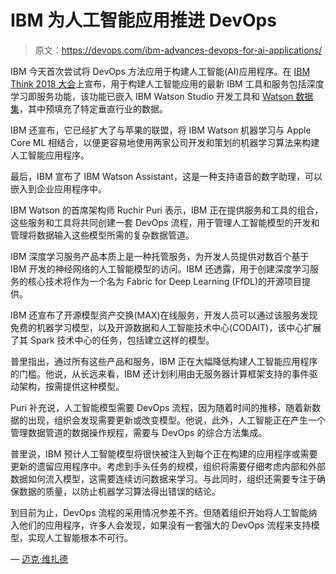 # IBM 为人工智能应用推进 DevOps

> 原文：<https://devops.com/ibm-advances-devops-for-ai-applications/>

IBM 今天首次尝试将 DevOps 方法应用于构建人工智能(AI)应用程序。在 [IBM Think 2018 大会](https://www.ibm.com/events/think/)上宣布，用于构建人工智能应用的最新 IBM 工具和服务包括深度学习即服务功能，该功能已嵌入 IBM Watson Studio 开发工具和 [Watson 数据集](https://www.prnewswire.com/news-releases/ibm-launches-watson-data-kits-to-help-accelerate-enterprise-ai-adoption-300616363.html)，其中预填充了特定垂直行业的数据。

IBM 还宣布，它已经扩大了与苹果的联盟，将 IBM Watson 机器学习与 Apple Core ML 相结合，以便更容易地使用两家公司开发和策划的机器学习算法来构建人工智能应用程序。

最后，IBM 宣布了 IBM Watson Assistant，这是一种支持语音的数字助理，可以嵌入到企业应用程序中。

IBM Watson 的首席架构师 Ruchir Puri 表示，IBM 正在提供服务和工具的组合，这些服务和工具将共同创建一套 DevOps 流程，用于管理人工智能模型的开发和管理将数据输入这些模型所需的复杂数据管道。

IBM 深度学习服务产品本质上是一种托管服务，为开发人员提供对数百个基于 IBM 开发的神经网络的人工智能模型的访问。IBM 还透露，用于创建深度学习服务的核心技术将作为一个名为 Fabric for Deep Learning (FfDL)的开源项目提供。

IBM 还宣布了开源模型资产交换(MAX)在线服务，开发人员可以通过该服务发现免费的机器学习模型，以及开源数据和人工智能技术中心(CODAIT)，该中心扩展了其 Spark 技术中心的任务，包括建立这样的模型。

普里指出，通过所有这些产品和服务，IBM 正在大幅降低构建人工智能应用程序的门槛。他说，从长远来看，IBM 还计划利用由无服务器计算框架支持的事件驱动架构，按需提供这种模型。

Puri 补充说，人工智能模型需要 DevOps 流程，因为随着时间的推移，随着新数据的出现，组织会发现需要更新或改变模型。他说，此外，人工智能正在产生一个管理数据管道的数据操作规程，需要与 DevOps 的综合方法集成。

普里说，IBM 预计人工智能模型将很快被注入到每个正在构建的应用程序或需要更新的遗留应用程序中。考虑到手头任务的规模，组织将需要仔细考虑内部和外部数据如何流入模型，这需要连续访问数据来学习。与此同时，组织还需要专注于确保数据的质量，以防止机器学习算法得出错误的结论。

到目前为止，DevOps 流程的采用情况参差不齐。但随着组织开始将人工智能纳入他们的应用程序，许多人会发现，如果没有一套强大的 DevOps 流程来支持模型，实现人工智能根本不可行。

— [迈克·维扎德](https://devops.com/author/mike-vizard/)